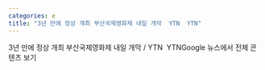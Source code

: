 ```yaml
---
categories: e
title: "3년 만에 정상 개최 부산국제영화제 내일 개막  YTN  YTN"
---
```

3년 만에 정상 개최 부산국제영화제 내일 개막 / YTN&nbsp;&nbsp;YTNGoogle 뉴스에서 전체 콘텐츠 보기